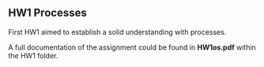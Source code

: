 ## HW1 Processes
First HW1 aimed to establish a solid understanding with processes.

A full documentation of the assignment could be found in **HW1os.pdf** within the HW1 folder.
